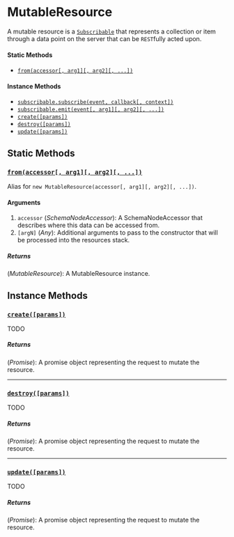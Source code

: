 # MutableResource

A mutable resource is a [`Subscribable`](Subscribable.md) that represents a collection or item through a data point on the server that can be `REST`fully acted upon.

#### Static Methods

- [`from(accessor[, arg1][, arg2][, ...])`](#static-from)

#### Instance Methods

- [`subscribable.subscribe(event, callback[, context])`](Subscribable.md#subscribe)
- [`subscribable.emit(event[, arg1][, arg2][, ...])`](Subscribable.md#emit)
- [`create([params])`](#create)
- [`destroy([params])`](#destroy)
- [`update([params])`](#update)


## Static Methods

### <a id='static-from'></a>[`from(accessor[, arg1][, arg2][, ...])`](#static-from)

Alias for `new MutableResource(accessor[, arg1][, arg2][, ...])`.

#### Arguments

1. `accessor` (*SchemaNodeAccessor*): A SchemaNodeAccessor that describes where this data can be accessed from.
2. `[argN]` (*Any*): Additional arguments to pass to the constructor that will be processed into the resources stack.

##### Returns

(*MutableResource*): A MutableResource instance.


## Instance Methods

### <a id='create'></a>[`create([params])`](#create)

TODO

##### Returns

(*Promise*): A promise object representing the request to mutate the resource.

---

### <a id='destroy'></a>[`destroy([params])`](#destroy)

TODO

##### Returns

(*Promise*): A promise object representing the request to mutate the resource.

---

### <a id='update'></a>[`update([params])`](#update)

TODO

##### Returns

(*Promise*): A promise object representing the request to mutate the resource.
